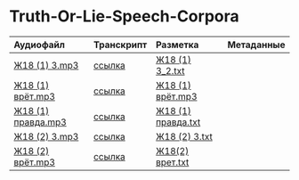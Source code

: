 # Truth-Or-Lie-Speech-Corpora
| Аудиофайл                                                          | Транскрипт                 | Разметка                                          | Метаданные   |
|:-------------------------------------------------------------------|:---------------------------|:--------------------------------------------------|:-------------|
| [Ж18 (1) 3.mp3](./Audio/17-20/Ж18%20(1)%203.mp3)                   | [ссылка](./Transcriptions) | [Ж18 (1) 3_2.txt](https://github.com/polyamba/Truth-Or-Lie-Speech-Corpora/blob/main/Annotation/Ж18%20(1)%203_Жилина_2.txt)                                                                                               |              |
| [Ж18 (1) врëт.mp3](https://github.com/polyamba/Truth-Or-Lie-Speech-Corpora/blob/main/Audio/17-20/Ж18%20(1)%20врëт.mp3)                          | [ссылка](./Transcriptions) | [Ж18 (1) врëт.mp3](https://github.com/polyamba/Truth-Or-Lie-Speech-Corpora/blob/main/Annotation/Ж18%20(1)%20врëт.txt)                                                  |              |
| [Ж18 (1) правда.mp3](https://github.com/polyamba/Truth-Or-Lie-Speech-Corpora/blob/main/Audio/17-20/Ж18%20(1)%20правда.mp3) | [ссылка](./Transcriptions) | [Ж18 (1) правда.txt](https://github.com/polyamba/Truth-Or-Lie-Speech-Corpora/blob/main/Audio/17-20/Ж18%20(1)%20правда.mp3)                                                   |             |
| [Ж18 (2) 3.mp3](https://github.com/polyamba/Truth-Or-Lie-Speech-Corpora/blob/main/Audio/17-20/Ж18%20(2)%203.mp3)                 | [ссылка](./Transcriptions) | [Ж18 (2) 3.txt](https://github.com/polyamba/Truth-Or-Lie-Speech-Corpora/blob/main/Annotation/Ж18%20(2)%203.txt)                                                    |             |
| [Ж18 (2) врёт.mp3](https://github.com/polyamba/Truth-Or-Lie-Speech-Corpora/blob/main/Audio/17-20/Ж18%20(2)%20врёт.mp3)                   | [ссылка](./Transcriptions) | [Ж18(2) врет.txt](https://github.com/polyamba/Truth-Or-Lie-Speech-Corpora/blob/main/Annotation/Ж18(2)%20врет.txt)                                                                                               |              |
